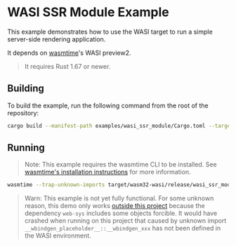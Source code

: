 # WASI SSR Module Example

This example demonstrates how to use the WASI target to run a simple server-side rendering application.

It depends on [wasmtime](https://wasmtime.dev)'s WASI preview2.

> It requires Rust 1.67 or newer.

## Building

To build the example, run the following command from the root of the repository:

```bash
cargo build --manifest-path examples/wasi_ssr_module/Cargo.toml --target wasm32-wasi --release
```

## Running

> Note: This example requires the wasmtime CLI to be installed. See [wasmtime's installation instructions](https://docs.wasmtime.dev/cli-install.html) for more information.

```bash
wasmtime --trap-unknown-imports target/wasm32-wasi/release/wasi_ssr_module.wasm
```

> Warn: This example is not yet fully functional. For some unknown reason, this demo only works [outside this project](https://github.com/celestia-island/tairitsu/blob/a724e3f34754fadf279f036e2c473cbf2abf4b8b/packages/proto/src/html/render.rs) because the dependency `web-sys` includes some objects forcible. It would have crashed when running on this project that caused by unknown import `__wbindgen_placeholder__::__wbindgen_xxx` has not been defined in the WASI environment.
